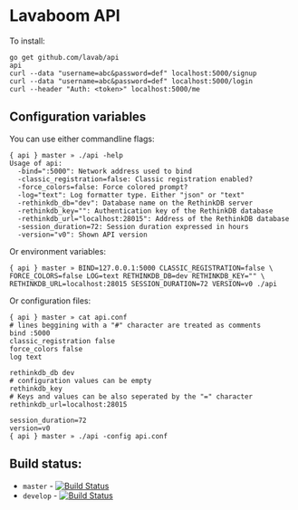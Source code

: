 # Lavaboom API

To install:

```
go get github.com/lavab/api
api
curl --data "username=abc&password=def" localhost:5000/signup
curl --data "username=abc&password=def" localhost:5000/login
curl --header "Auth: <token>" localhost:5000/me
```

## Configuration variables

You can use either commandline flags:
```
{ api } master » ./api -help
Usage of api:
  -bind=":5000": Network address used to bind
  -classic_registration=false: Classic registration enabled?
  -force_colors=false: Force colored prompt?
  -log="text": Log formatter type. Either "json" or "text"
  -rethinkdb_db="dev": Database name on the RethinkDB server
  -rethinkdb_key="": Authentication key of the RethinkDB database
  -rethinkdb_url="localhost:28015": Address of the RethinkDB database
  -session_duration=72: Session duration expressed in hours
  -version="v0": Shown API version
```

Or environment variables:
```
{ api } master » BIND=127.0.0.1:5000 CLASSIC_REGISTRATION=false \
FORCE_COLORS=false LOG=text RETHINKDB_DB=dev RETHINKDB_KEY="" \
RETHINKDB_URL=localhost:28015 SESSION_DURATION=72 VERSION=v0 ./api
```

Or configuration files:
```
{ api } master » cat api.conf
# lines beggining with a "#" character are treated as comments
bind :5000
classic_registration false
force_colors false
log text

rethinkdb_db dev
# configuration values can be empty
rethinkdb_key
# Keys and values can be also seperated by the "=" character
rethinkdb_url=localhost:28015

session_duration=72
version=v0
{ api } master » ./api -config api.conf
```

## Build status:

 - `master` - [![Build Status](https://magnum.travis-ci.com/lavab/api.svg?token=kJbppXeTxzqpCVvt4t5X&branch=master)](https://magnum.travis-ci.com/lavab/api)
 - `develop` - [![Build Status](https://magnum.travis-ci.com/lavab/api.svg?token=kJbppXeTxzqpCVvt4t5X&branch=develop)](https://magnum.travis-ci.com/lavab/api)